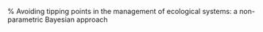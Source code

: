 % Avoiding tipping points in the management of ecological systems: a non-parametric Bayesian approach

<!-- Run R code for analysis, to be called by figures -->






































































































